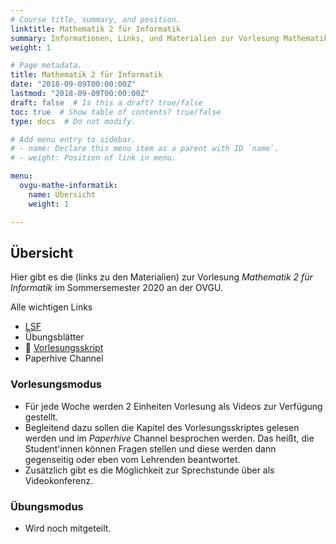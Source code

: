```yaml
---
# Course title, summary, and position.
linktitle: Mathematik 2 für Informatik
summary: Informationen, Links, und Materialien zur Vorlesung Mathematik 2 für Informatik an der OVGU im Sommersemester 2020
weight: 1

# Page metadata.
title: Mathematik 2 für Informatik
date: "2018-09-09T00:00:00Z"
lastmod: "2018-09-09T00:00:00Z"
draft: false  # Is this a draft? true/false
toc: true  # Show table of contents? true/false
type: docs  # Do not modify.

# Add menu entry to sidebar.
# - name: Declare this menu item as a parent with ID `name`.
# - weight: Position of link in menu.

menu:
  ovgu-mathe-informatik:
    name: Übersicht
    weight: 1

---
```


## Übersicht

Hier gibt es die (links zu den Materialien) zur Vorlesung *Mathematik 2 für
Informatik* im Sommersemester 2020 an der OVGU.

Alle wichtigen Links

 * [LSF](https://lsf.ovgu.de/qislsf/rds?state=verpublish&status=init&vmfile=no&publishid=154905&moduleCall=webInfo&publishConfFile=webInfo&publishSubDir=veranstaltung)
 * Übungsblätter
 * :blue_book: [Vorlesungsskript](files/Henk_Skript_Mathe_fuer_Informatiker.pdf)
 * Paperhive Channel

### Vorlesungsmodus

 * Für jede Woche werden 2 Einheiten Vorlesung als Videos zur Verf&uuml;gung
   gestellt.
 * Begleitend dazu sollen die Kapitel des Vorlesungsskriptes gelesen werden und
   im *Paperhive* Channel besprochen werden. Das hei&szlig;t, die Student'innen
   können Fragen stellen und diese werden dann gegenseitig oder eben vom
   Lehrenden beantwortet.
 * Zus&auml;tzlich gibt es die M&ouml;glichkeit zur Sprechstunde &uuml;ber als
   Videokonferenz.

### Übungsmodus

 * Wird noch mitgeteilt.
